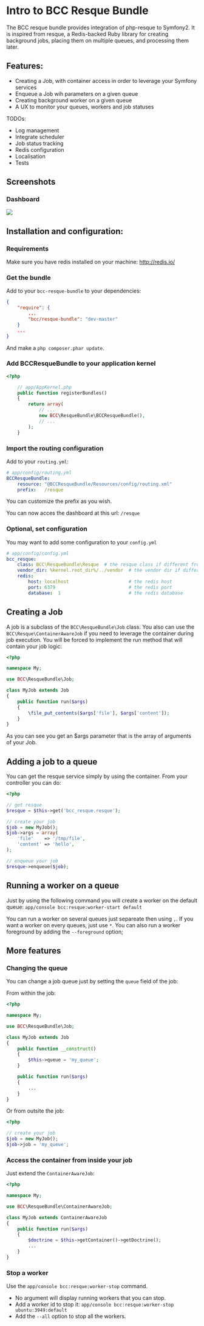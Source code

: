 # Intro to BCC Resque Bundle

The BCC resque bundle provides integration of php-resque to Symfony2. It is inspired from resque, a Redis-backed Ruby library for creating background jobs, placing them on multiple queues, and processing them later.

## Features:

- Creating a Job, with container access in order to leverage your Symfony services
- Enqueue a Job wih parameters on a given queue
- Creating background worker on a given queue
- A UX to monitor your queues, workers and job statuses

TODOs:
- Log management
- Integrate scheduler
- Job status tracking
- Redis configuration
- Localisation
- Tests

## Screenshots
### Dashboard
![](https://github.com/michelsalib/BCCResqueBundle/raw/master/Resources/screens/home.png)

## Installation and configuration:

### Requirements

Make sure you have redis installed on your machine: http://redis.io/

### Get the bundle

Add to your `bcc-resque-bundle` to your dependencies:

``` json
{
    "require": {
        ...
        "bcc/resque-bundle": "dev-master"
    }
    ...
}
```

And make a `php composer.phar update`.

### Add BCCResqueBundle to your application kernel

``` php
<?php

    // app/AppKernel.php
    public function registerBundles()
    {
        return array(
            // ...
            new BCC\ResqueBundle\BCCResqueBundle(),
            // ...
        );
    }
```

### Import the routing configuration

Add to your `routing.yml`:

``` yml
# app/config/routing.yml
BCCResqueBundle:
    resource: "@BCCResqueBundle/Resources/config/routing.xml"
    prefix:   /resque
```

You can customize the prefix as you wish.

You can now acces the dashboard at this url: `/resque`

### Optional, set configuration

You may want to add some configuration to your `config.yml`

``` yml
# app/config/config.yml
bcc_resque:
    class: BCC\ResqueBundle\Resque  # the resque class if different from default
    vendor_dir: %kernel.root_dir%/../vendor  # the vendor dir if different from default
    redis:
        host: localhost                      # the redis host
        port: 6379                           # the redis port
        database:  1                         # the redis database
```

## Creating a Job

A job is a subclass of the `BCC\ResqueBundle\Job` class. You also can use the `BCC\Resque\ContainerAwareJob` if you need to leverage the container during job execution.
You will be forced to implement the run method that will contain your job logic:

``` php
<?php

namespace My;

use BCC\ResqueBundle\Job;

class MyJob extends Job
{
    public function run($args)
    {
        \file_put_contents($args['file'], $args['content']);
    }
}
```

As you can see you get an $args parameter that is the array of arguments of your Job.

## Adding a job to a queue

You can get the resque service simply by using the container. From your controller you can do:

``` php
<?php

// get resque
$resque = $this->get('bcc_resque.resque');

// create your job
$job = new MyJob();
$job->args = array(
    'file'    => '/tmp/file',
    'content' => 'hello',
);

// enqueue your job
$resque->enqueue($job);
```

## Running a worker on a queue

Just by using the following command you will create a worker on the default queue:
`app/console bcc:resque:worker-start default`

You can run a worker on several queues just separeate then using `,`. If you want a worker on every queues, just use `*`.
You can also run a worker foreground by adding the `--foreground` option;

## More features

### Changing the queue

You can change a job queue just by setting the `queue` field of the job:

From within the job:

``` php
<?php

namespace My;

use BCC\ResqueBundle\Job;

class MyJob extends Job
{
    public function __construct()
    {
        $this->queue = 'my_queue';
    }

    public function run($args)
    {
        ...
    }
}
```

Or from outsite the job:

``` php
<?php

// create your job
$job = new MyJob();
$job->job = 'my_queue';
```

### Access the container from inside your job

Just extend the `ContainerAwareJob`:

``` php
<?php

namespace My;

use BCC\ResqueBundle\ContainerAwareJob;

class MyJob extends ContainerAwareJob
{
    public function run($args)
    {
        $doctrine = $this->getContainer()->getDoctrine();
        ...
    }
}
```

### Stop a worker

Use the `app/console bcc:resque:worker-stop` command.

- No argument will display running workers that you can stop.
- Add a worker id to stop it: `app/console bcc:resque:worker-stop ubuntu:3949:default`
- Add the `--all` option to stop all the workers.
